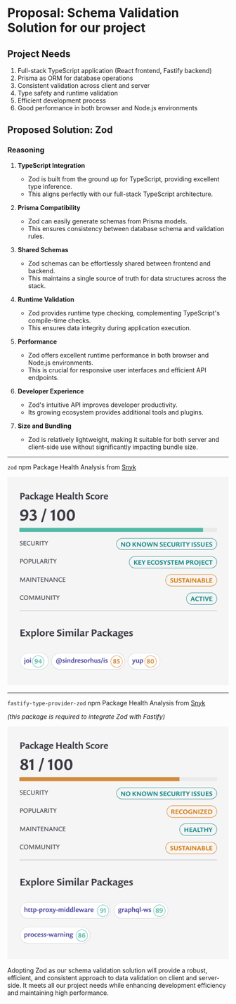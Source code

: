 # Proposal: Schema Validation Solution for our project

## Project Needs

1. Full-stack TypeScript application (React frontend, Fastify backend)
2. Prisma as ORM for database operations
3. Consistent validation across client and server
4. Type safety and runtime validation
5. Efficient development process
6. Good performance in both browser and Node.js environments

## Proposed Solution: Zod

### Reasoning

1. **TypeScript Integration**

    - Zod is built from the ground up for TypeScript, providing excellent type inference.
    - This aligns perfectly with our full-stack TypeScript architecture.

2. **Prisma Compatibility**

    - Zod can easily generate schemas from Prisma models.
    - This ensures consistency between database schema and validation rules.

3. **Shared Schemas**

    - Zod schemas can be effortlessly shared between frontend and backend.
    - This maintains a single source of truth for data structures across the stack.

4. **Runtime Validation**

    - Zod provides runtime type checking, complementing TypeScript's compile-time checks.
    - This ensures data integrity during application execution.

5. **Performance**

    - Zod offers excellent runtime performance in both browser and Node.js environments.
    - This is crucial for responsive user interfaces and efficient API endpoints.

6. **Developer Experience**

    - Zod's intuitive API improves developer productivity.
    - Its growing ecosystem provides additional tools and plugins.

7. **Size and Bundling**
    - Zod is relatively lightweight, making it suitable for both server and client-side use without significantly impacting bundle size.

---

`zod` npm Package Health Analysis from [Snyk](https://snyk.io/advisor/npm-package/zod)

![alt text](<zod - npm Package Health Analysis Snyk.png>)

---

`fastify-type-provider-zod` npm Package Health Analysis from [Snyk](https://snyk.io/advisor/npm-package/fastify-type-provider-zod)

_(this package is required to integrate Zod with Fastify)_

![alt text](<fastify-type-provider-zod - npm package Snyk.png>)

Adopting Zod as our schema validation solution will provide a robust, efficient, and consistent approach to data validation on client and server-side. It meets all our project needs while enhancing development efficiency and maintaining high performance.
